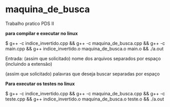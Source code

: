 # maquina_de_busca
Trabalho pratico PDS II

**para compilar e executar no linux**

$ g++ -c indice_invertido.cpp && g++ -c maquina_de_busca.cpp && g++ -c main.cpp && g++ indice_invertido.o maquina_de_busca.o main.o && ./a.out

Entrada: 
(assim que solicitado)
nome dos arquivos separados por espaço (incluindo a extensão)

(assim que solicitado)
palavras que deseja buscar separadas por espaço

**Para executar os testes no linux**

$ g++ -c indice_invertido.cpp && g++ -c maquina_de_busca.cpp && g++ -c teste.cpp && g++ indice_invertido.o maquina_de_busca.o teste.o && ./a.out
